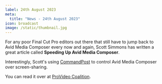 ```yaml
---
label: 24th August 2023
meta:
  title: "News - 24th August 2023"
icon: broadcast
image: /static/thumbnail.jpg
---
```


For any poor Final Cut Pro editors out there that still have to jump back to Avid Media Composer every now and again, Scott Simmons has written a great article called **Speeding Up Avid Media Composer**.

Interestingly, Scott's using [CommandPost](https://commandpost.io) to control Avid Media Composer over screen-sharing.

You can read it over at [ProVideo Coalition](https://www.provideocoalition.com/speeding-up-avid-media-composer/).